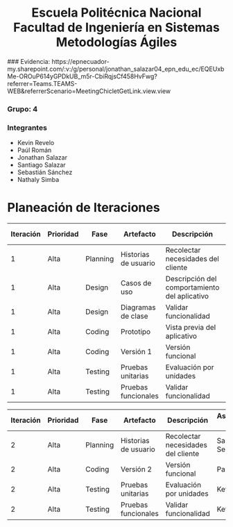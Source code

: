 <h1 align="center">
    Escuela Politécnica Nacional<br>
    Facultad de Ingeniería en Sistemas<br>
    Metodologías Ágiles<br>
</h1>
### Evidencia: https://epnecuador-my.sharepoint.com/:v:/g/personal/jonathan_salazar04_epn_edu_ec/EQEUxbMe-OROuP614yGPDkUB_m5r-CbiRqjsCf458HvFwg?referrer=Teams.TEAMS-WEB&referrerScenario=MeetingChicletGetLink.view.view

### Grupo: 4

### Integrantes
- Kevin Revelo
- Paúl Román
- Jonathan Salazar
- Santiago Salazar
- Sebastián Sánchez
- Nathaly Simba

# Planeación de Iteraciones

| Iteración | Prioridad | Fase        | Artefacto    | Descripción         | Asignado a | Total Horas |
|-----------|-----------|-------------|--------------|---------------------|------------|-------------|
| 1         | Alta      | Planning  | Historias de usuario | Recolectar necesidades del cliente | Santiago, Sebastián       | 2          |
| 1         | Alta     | Design     | Casos de uso  | Descripción del comportamiento del aplicativo | Paúl     | 1          |
| 1         | Alta     | Design     | Diagramas de clase  | Validar funcionalidad| Paúl    | 1         |
| 1         | Alta     | Coding     | Prototipo  | Vista previa del aplicativo| Paúl     | 1          |
| 1         | Alta     | Coding     | Versión 1  | Versión funcional| Paúl     | 4          |
| 1         | Alta     | Testing     | Pruebas unitarias | Evaluación por unidades| Kevin     | 2          |
| 1         | Alta     | Testing     | Pruebas funcionales | Validar funcionalidad| Kevin     | 2          |



| Iteración | Prioridad | Fase        | Artefacto    | Descripción         | Asignado a | Total Horas |
|-----------|-----------|-------------|--------------|---------------------|------------|-------------|
| 2         | Alta      | Planning  | Historias de usuario | Recolectar necesidades del cliente | Santiago, Sebastián       | 1          |
| 2         | Alta     | Coding     | Versión 2  | Versión funcional| Paúl     | 2          |
| 2         | Alta     | Testing     | Pruebas unitarias | Evaluación por unidades| Kevin     | 1          |
| 2         | Alta     | Testing     | Pruebas funcionales | Validar funcionalidad| Kevin     | 1          |
